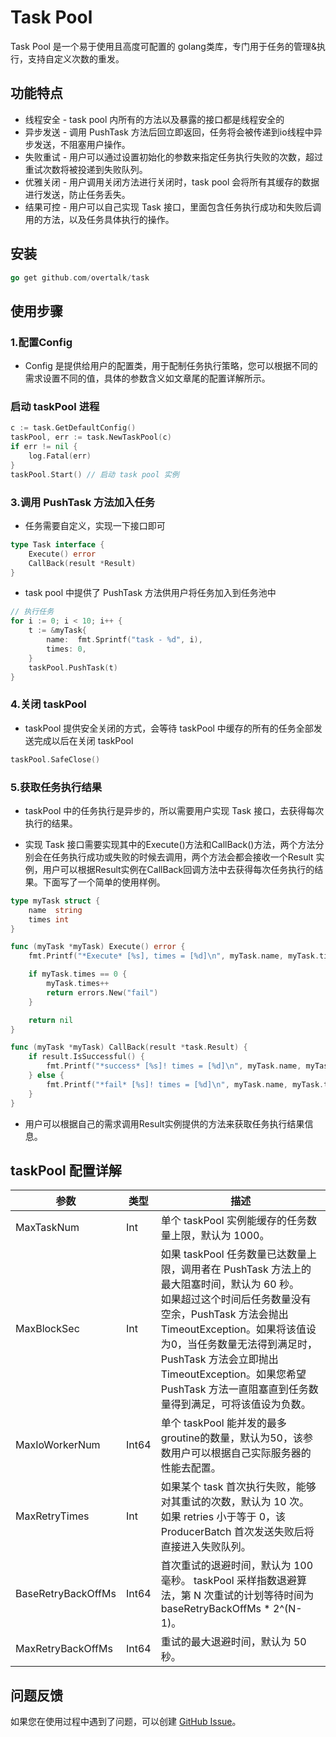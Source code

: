 # Task Pool

Task Pool 是一个易于使用且高度可配置的 golang类库，专门用于任务的管理&执行，支持自定义次数的重发。

## 功能特点
- 线程安全 - task pool 内所有的方法以及暴露的接口都是线程安全的 
- 异步发送 - 调用 PushTask 方法后回立即返回，任务将会被传递到io线程中异步发送，不阻塞用户操作。
- 失败重试 - 用户可以通过设置初始化的参数来指定任务执行失败的次数，超过重试次数将被投递到失败队列。
- 优雅关闭 - 用户调用关闭方法进行关闭时，task pool 会将所有其缓存的数据进行发送，防止任务丢失。
- 结果可控 - 用户可以自己实现 Task 接口，里面包含任务执行成功和失败后调用的方法，以及任务具体执行的操作。

## 安装
```go
go get github.com/overtalk/task
```

## 使用步骤
### 1.配置Config
-  Config 是提供给用户的配置类，用于配制任务执行策略，您可以根据不同的需求设置不同的值，具体的参数含义如文章尾的配置详解所示。

### 启动 taskPool 进程
```go
c := task.GetDefaultConfig()
taskPool, err := task.NewTaskPool(c)
if err != nil {
    log.Fatal(err)
}
taskPool.Start() // 启动 task pool 实例
```

### 3.调用 PushTask 方法加入任务
- 任务需要自定义，实现一下接口即可
```go
type Task interface {
	Execute() error
	CallBack(result *Result)
}
```

- task pool 中提供了 PushTask 方法供用户将任务加入到任务池中
```go
// 执行任务
for i := 0; i < 10; i++ {
    t := &myTask{
        name:  fmt.Sprintf("task - %d", i),
        times: 0,
    }
    taskPool.PushTask(t)
}
```

### 4.关闭 taskPool
- taskPool 提供安全关闭的方式，会等待 taskPool 中缓存的所有的任务全部发送完成以后在关闭 taskPool
```go
taskPool.SafeClose()
```

### 5.获取任务执行结果
- taskPool 中的任务执行是异步的，所以需要用户实现 Task 接口，去获得每次执行的结果。

- 实现 Task 接口需要实现其中的Execute()方法和CallBack()方法，两个方法分别会在任务执行成功或失败的时候去调用，两个方法会都会接收一个Result 实例，用户可以根据Result实例在CallBack回调方法中去获得每次任务执行的结果。下面写了一个简单的使用样例。
```go
type myTask struct {
	name  string
	times int
}

func (myTask *myTask) Execute() error {
	fmt.Printf("*Execute* [%s], times = [%d]\n", myTask.name, myTask.times)

	if myTask.times == 0 {
		myTask.times++
		return errors.New("fail")
	}

	return nil
}

func (myTask *myTask) CallBack(result *task.Result) {
    if result.IsSuccessful() {
        fmt.Printf("*success* [%s]! times = [%d]\n", myTask.name, myTask.times)
    } else {
        fmt.Printf("*fail* [%s]! times = [%d]\n", myTask.name, myTask.times)
    }
}
```

- 用户可以根据自己的需求调用Result实例提供的方法来获取任务执行结果信息。

## taskPool 配置详解

| 参数                | 类型   | 描述                                                         |
| ------------------- | ------ | ------------------------------------------------------------ |
| MaxTaskNum          | Int    | 单个 taskPool 实例能缓存的任务数量上限，默认为 1000。  |
| MaxBlockSec         | Int    | 如果 taskPool 任务数量已达数量上限，调用者在 PushTask 方法上的最大阻塞时间，默认为 60 秒。<br/>如果超过这个时间后任务数量没有空余，PushTask 方法会抛出TimeoutException。如果将该值设为0，当任务数量无法得到满足时，PushTask 方法会立即抛出 TimeoutException。如果您希望 PushTask 方法一直阻塞直到任务数量得到满足，可将该值设为负数。 |
| MaxIoWorkerNum      | Int64  | 单个 taskPool 能并发的最多groutine的数量，默认为50，该参数用户可以根据自己实际服务器的性能去配置。 |
| MaxRetryTimes       | Int    | 如果某个 task 首次执行失败，能够对其重试的次数，默认为 10 次。<br/>如果 retries 小于等于 0，该 ProducerBatch 首次发送失败后将直接进入失败队列。 |
| BaseRetryBackOffMs  | Int64  | 首次重试的退避时间，默认为 100 毫秒。 taskPool 采样指数退避算法，第 N 次重试的计划等待时间为 baseRetryBackOffMs * 2^(N-1)。 |
| MaxRetryBackOffMs   | Int64  | 重试的最大退避时间，默认为 50 秒。                           |

## 问题反馈
如果您在使用过程中遇到了问题，可以创建 [GitHub Issue](<https://github.com/overtalk/task/issues>)。